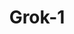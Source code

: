 ---
title: Grok-1
training:
  code:
    pretraining:
      value: 1
    finetuning:
      value: 1
    alignment:
      value: Unknown
  data:
    pretraining:
      value: 1
    sft:
      value: 1
    alignment:
      value: Unknown
evaluation:
  code:
    general:
      value: 1
    safety:
      value: N/A
  data:
    utility:
      value: N/A
    safety:
      value: N/A
deployment:
  code:
    inference:
      value: 1
  data:
    weights:
      value: 2

---
